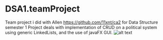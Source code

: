# DSA1.teamProject
Team project i did with Allen https://github.com/11xnt/ca2 for Data Structure semester 1
Project deals with implementation of CRUD on a political system using generic LinkedLists, and the use of javaFX GUI.
![alt text](https://res.cloudinary.com/dmepo58r1/image/upload/v1621273403/Screenshot_6_oseyov.png)

